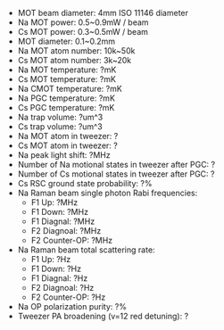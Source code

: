 * MOT beam diameter: 4mm ISO 11146 diameter
* Na MOT power: 0.5~0.9mW / beam
* Cs MOT power: 0.3~0.5mW / beam
* MOT diameter: 0.1~0.2mm
* Na MOT atom number: 10k~50k
* Cs MOT atom number: 3k~20k
* Na MOT temperature: ?mK
* Cs MOT temperature: ?mK
* Na CMOT temperature: ?mK
* Na PGC temperature: ?mK
* Cs PGC temperature: ?mK
* Na trap volume: ?um^3
* Cs trap volume: ?um^3
* Na MOT atom in tweezer: ?
* Cs MOT atom in tweezer: ?
* Na peak light shift: ?MHz
* Number of Na motional states in tweezer after PGC: ?
* Number of Cs motional states in tweezer after PGC: ?
* Cs RSC ground state probability: ?%
* Na Raman beam single photon Rabi frequencies:
    * F1 Up: ?MHz
    * F1 Down: ?MHz
    * F1 Diagnal: ?MHz
    * F2 Diagnoal: ?MHz
    * F2 Counter-OP: ?MHz
* Na Raman beam total scattering rate:
    * F1 Up: ?Hz
    * F1 Down: ?Hz
    * F1 Diagnal: ?Hz
    * F2 Diagnoal: ?Hz
    * F2 Counter-OP: ?Hz
* Na OP polarization purity: ?%
* Tweezer PA broadening (v=12 red detuning): ?
